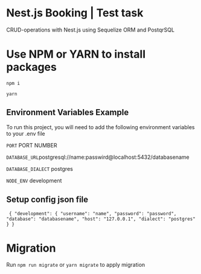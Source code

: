 
# Nest.js Booking | Test task

CRUD-operations with Nest.js using Sequelize ORM and PostqrSQL

# Use NPM or YARN to install packages

`` npm i ``

`` yarn ``
## Environment Variables Example

To run this project, you will need to add the following environment variables to your .env file

`PORT` PORT NUMBER

`DATABASE_URL`postgresql://name:passwird@localhost:5432/databasename

`DATABASE_DIALECT` postgres

`NODE_ENV` development
## Setup config json file

``
{
"development": {
"username": "name",
"password": "password",
"database": "databasename",
"host": "127.0.0.1",
"dialect": "postgres"
}
}``


# Migration

Run `` npm run migrate `` or `` yarn migrate `` to apply migration 

